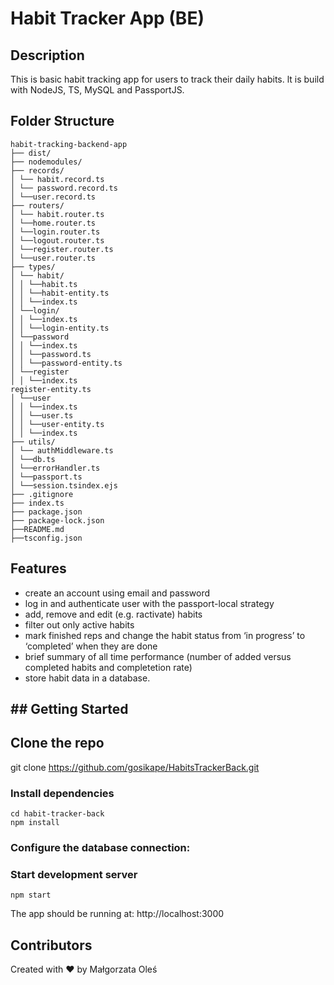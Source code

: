 # Habit Tracker App (BE)


## Description

This is basic habit tracking app for users to track their daily habits. lt is build with NodeJS, TS, MySQL and PassportJS. 

## Folder Structure

```
habit-tracking-backend-app
├── dist/
├── nodemodules/
├── records/
│ └── habit.record.ts
│ └── password.record.ts
│ └──user.record.ts
├── routers/
│ └── habit.router.ts
│ └──home.router.ts
│ └──login.router.ts
│ └──logout.router.ts
│ └──register.router.ts
│ └──user.router.ts
├── types/
│ └── habit/
│ │ └──habit.ts
│ │ └──habit-entity.ts
│ │ └──index.ts
│ └──login/
│ │ └──index.ts
│ │ └──login-entity.ts
│ └──password
│ │ └──index.ts
│ │ └──password.ts
│ │ └──password-entity.ts
│ └──register
│ │ └──index.ts
register-entity.ts
│ └──user
│ │ └──index.ts
│ │ └──user.ts
│ │ └──user-entity.ts
│ │ └──index.ts
├── utils/
│ └── authMiddleware.ts
│ └──db.ts
│ └──errorHandler.ts
│ └──passport.ts
│ └──session.tsindex.ejs
├── .gitignore
├── index.ts
├── package.json
├── package-lock.json
├──README.md
├──tsconfig.json
```

## Features

* create an account using email and password
* log in and authenticate user with the passport-local strategy
* add, remove and edit (e.g. ractivate) habits
* filter out only active habits
* mark finished reps and change the habit status from ‘in progress’ to ‘completed’ when they are done
* brief summary of all time performance (number of added versus completed habits and completetion rate)
* store habit data in a database.

## ## Getting Started

## Clone the repo
git clone https://github.com/gosikape/HabitsTrackerBack.git

### Install dependencies

```
cd habit-tracker-back
npm install
```

### Configure the database connection:

###  Start development server
```
npm start
```
 
The app should be running at: http://localhost:3000 

## Contributors
Created with ❤️ by Małgorzata Oleś


